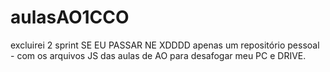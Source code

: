 # aulasAO1CCO
excluirei 2 sprint SE EU PASSAR NE XDDDD
apenas um repositório pessoal - com os arquivos JS das aulas de AO 
para desafogar meu PC e DRIVE.
